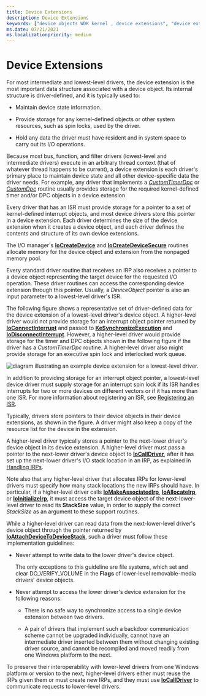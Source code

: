 ```yaml
---
title: Device Extensions
description: Device Extensions
keywords: ["device objects WDK kernel , device extensions", "device extensions WDK kernel", "extensions WDK device objects", "higher-level driver extensions WDK kernel", "lower-level driver extensions WDK kernel", "intermediate driver extensions WDK kernel"]
ms.date: 07/21/2021
ms.localizationpriority: medium
---
```


# Device Extensions

For most intermediate and lowest-level drivers, the device extension is the most important data structure associated with a device object. Its internal structure is driver-defined, and it is typically used to:

- Maintain device state information.

- Provide storage for any kernel-defined objects or other system resources, such as spin locks, used by the driver.

- Hold any data the driver must have resident and in system space to carry out its I/O operations.

Because most bus, function, and filter drivers (lowest-level and intermediate drivers) execute in an arbitrary thread context (that of whatever thread happens to be current), a device extension is each driver's primary place to maintain device state and all other device-specific data the driver needs. For example, any driver that implements a [*CustomTimerDpc*](using-a-customtimerdpc-routine.md) or [*CustomDpc*](/windows-hardware/drivers/ddi/wdm/nc-wdm-kdeferred_routine) routine usually provides storage for the required kernel-defined timer and/or DPC objects in a device extension.

Every driver that has an ISR must provide storage for a pointer to a set of kernel-defined interrupt objects, and most device drivers store this pointer in a device extension. Each driver determines the size of the device extension when it creates a device object, and each driver defines the contents and structure of its own device extensions.

The I/O manager's [**IoCreateDevice**](/windows-hardware/drivers/ddi/wdm/nf-wdm-iocreatedevice) and [**IoCreateDeviceSecure**](/windows-hardware/drivers/ddi/wdmsec/nf-wdmsec-wdmlibiocreatedevicesecure) routines allocate memory for the device object and extension from the nonpaged memory pool.

Every standard driver routine that receives an IRP also receives a pointer to a device object representing the target device for the requested I/O operation. These driver routines can access the corresponding device extension through this pointer. Usually, a *DeviceObject* pointer is also an input parameter to a lowest-level driver's ISR.

The following figure shows a representative set of driver-defined data for the device extension of a lowest-level driver's device object. A higher-level driver would not provide storage for an interrupt object pointer returned by [**IoConnectInterrupt**](/windows-hardware/drivers/ddi/wdm/nf-wdm-ioconnectinterrupt) and passed to [**KeSynchronizeExecution**](/windows-hardware/drivers/ddi/wdm/nf-wdm-kesynchronizeexecution) and [**IoDisconnectInterrupt**](/windows-hardware/drivers/ddi/wdm/nf-wdm-iodisconnectinterrupt). However, a higher-level driver would provide storage for the timer and DPC objects shown in the following figure if the driver has a *CustomTimerDpc* routine. A higher-level driver also might provide storage for an executive spin lock and interlocked work queue.

![diagram illustrating an example device extension for a lowest-level driver.](images/3devext.png)

In addition to providing storage for an interrupt object pointer, a lowest-level device driver must supply storage for an interrupt spin lock if its ISR handles interrupts for two or more devices on different vectors or if it has more than one ISR. For more information about registering an ISR, see [Registering an ISR](registering-an-isr.md).

Typically, drivers store pointers to their device objects in their device extensions, as shown in the figure. A driver might also keep a copy of the resource list for the device in the extension.

A higher-level driver typically stores a pointer to the next-lower driver's device object in its device extension. A higher-level driver must pass a pointer to the next-lower driver's device object to [**IoCallDriver**](/windows-hardware/drivers/ddi/wdm/nf-wdm-iocalldriver), after it has set up the next-lower driver's I/O stack location in an IRP, as explained in [Handling IRPs](handling-irps.md).

Note also that any higher-level driver that allocates IRPs for lower-level drivers must specify how many stack locations the new IRPs should have. In particular, if a higher-level driver calls [**IoMakeAssociatedIrp**](/windows-hardware/drivers/ddi/ntddk/nf-ntddk-iomakeassociatedirp), [**IoAllocateIrp**](/windows-hardware/drivers/ddi/wdm/nf-wdm-ioallocateirp), or [**IoInitializeIrp**](/windows-hardware/drivers/ddi/wdm/nf-wdm-ioinitializeirp), it must access the target device object of the next-lower-level driver to read its **StackSize** value, in order to supply the correct *StackSize* as an argument to these support routines.

While a higher-level driver can read data from the next-lower-level driver's device object through the pointer returned by [**IoAttachDeviceToDeviceStack**](/windows-hardware/drivers/ddi/wdm/nf-wdm-ioattachdevicetodevicestack), such a driver must follow these implementation guidelines:

- Never attempt to write data to the lower driver's device object.

  The only exceptions to this guideline are file systems, which set and clear DO_VERIFY_VOLUME in the **Flags** of lower-level removable-media drivers' device objects.

- Never attempt to access the lower driver's device extension for the following reasons:

  - There is no safe way to synchronize access to a single device extension between two drivers.

  - A pair of drivers that implement such a backdoor communication scheme cannot be upgraded individually, cannot have an intermediate driver inserted between them without changing existing driver source, and cannot be recompiled and moved readily from one Windows platform to the next.

To preserve their interoperability with lower-level drivers from one Windows platform or version to the next, higher-level drivers either must reuse the IRPs given them or must create new IRPs, and they must use [**IoCallDriver**](/windows-hardware/drivers/ddi/wdm/nf-wdm-iocalldriver) to communicate requests to lower-level drivers.
